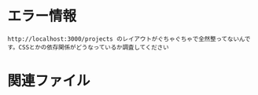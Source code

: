 # エラー情報

```
http://localhost:3000/projects のレイアウトがぐちゃぐちゃで全然整ってないんです。CSSとかの依存関係がどうなっているか調査してください
```

# 関連ファイル

